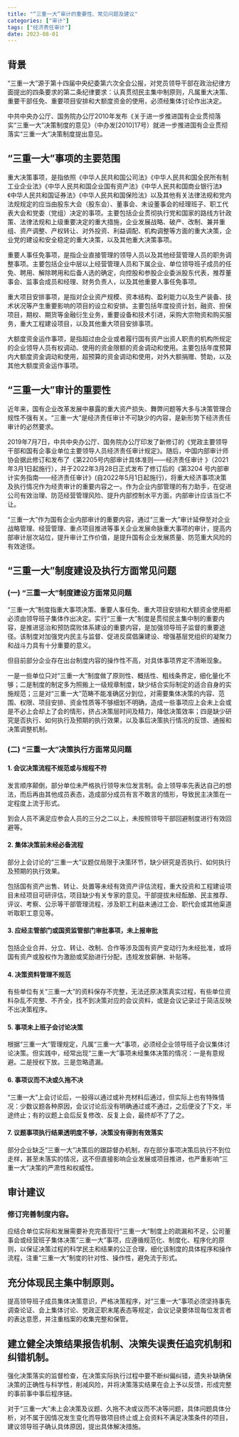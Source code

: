 ```yaml
---
title: "“三重一大”审计的重要性、常见问题及建议"
categories: ["审计"]
tags: ["经济责任审计"]
date: 2023-08-01
---
```

## 背景

“三重一大”源于第十四届中央纪委第六次全会公报，对党员领导干部在政治纪律方面提出的四条要求的第二条纪律要求：认真贯彻民主集中制原则，凡属重大决策、重要干部任免、重要项目安排和大额度资金的使用，必须经集体讨论作出决定。

中共中央办公厅、国务院办公厅2010年发布《关于进一步推进国有企业贯彻落实“三重一大”决策制度的意见》（中办发[2010]17号）就进一步推进国有企业贯彻落实“三重一大”决策制度提出意见。

## “三重一大”事项的主要范围

重大决策事项，是指依照《中华人民共和国公司法》《中华人民共和国全民所有制工业企业法》《中华人民共和国企业国有资产法》《中华人民共和国商业银行法》《中华人民共和国证券法》《中华人民共和国保险法》以及其他有关法律法规和党内法规规定的应当由股东大会（股东会）、董事会、未设董事会的经理班子、职工代表大会和党委（党组）决定的事项。主要包括企业贯彻执行党和国家的路线方针政策、法律法规和上级重要决定的重大措施，企业发展战略、破产、改制、兼并重组、资产调整、产权转让、对外投资、利益调配、机构调整等方面的重大决策，企业党的建设和安全稳定的重大决策，以及其他重大决策事项。

重要人事任免事项，是指企业直接管理的领导人员以及其他经营管理人员的职务调整事项。主要包括企业中层以上经营管理人员和下属企业、单位领导班子成员的任免、聘用、解除聘用和后备人选的确定，向控股和参股企业委派股东代表，推荐董事会、监事会成员和经理、财务负责人，以及其他重要人事任免事项。

重大项目安排事项，是指对企业资产规模、资本结构、盈利能力以及生产装备、技术状况等产生重要影响的项目的设立和安排。主要包括年度投资计划，融资、担保项目，期权、期货等金融衍生业务，重要设备和技术引进，采购大宗物资和购买服务，重大工程建设项目，以及其他重大项目安排事项。

大额度资金运作事项，是指超过由企业或者履行国有资产出资人职责的机构所规定的企业领导人员有权调动、使用的资金限额的资金调动和使用。主要包括年度预算内大额度资金调动和使用，超预算的资金调动和使用，对外大额捐赠、赞助，以及其他大额度资金运作事项。

## “三重一大”审计的重要性

近年来，国有企业改革发展中暴露的重大资产损失、舞弊问题等大多与决策管理合规性不强有关。“三重一大”是经济责任审计不可缺少的内容，是新形势下经济责任审计的必然要求。

2019年7月7日，中共中央办公厅、国务院办公厅印发了新修订的《党政主要领导干部和国有企事业单位主要领导人员经济责任审计规定》。随后，中国内部审计师协会据此修订和发布了《第2205号内部审计具体准则——经济责任审计 》（2021年3月1日起施行），并于2022年3月28日正式发布了修订后的《第3204 号内部审计实务指南——经济责任审计》(自2022年5月1日起施行)，将重大经济事项决策及执行情况作为经责审计的重要内容之一。作为企业内部管理的有力助手，在促进公司有效治理、防范经营管理风险、提升内部控制水平方面，内部审计应该当仁不让。

“三重一大”作为国有企业内部审计的重要内容，通过“三重一大”审计延伸至对企业战略管理、经营管理、重点项目推进等事关企业发展命脉重大事项的审计，提高内部审计层次站位，提升审计工作价值，是提升国有企业发展质量、防范重大风险的有效途径。

## “三重一大”制度建设及执行方面常见问题

### (一) “三重一大”制度建设方面常见问题

“三重一大”制度指重大事项决策、重要人事任免、重大项目安排和大额资金使用都必须由领导班子集体作出决定。实行“三重一大”制度是贯彻民主集中制的重要内容，是推进惩治和预防腐败体系建设的重要内容，是加强领导班子监督的重要途径。该制度对加强党内民主与监督、促进反腐倡廉建设、增强基层党组织的凝聚力和战斗力具有十分重要的意义。

但目前部分企业存在出台制度内容的操作性不高，对具体事项界定不清晰现象。

一是一些单位只对“三重一大”制度做了原则性、概括性、粗线条界定，细化量化不够；二是制度的制定多为照搬上一级规章制度，缺少结合实际制定的适合自身的实施规范；三是对“三重一大”范畴不能准确区分到位，对需要集体决策的内容、范围、权限、项目安排、资金性质等不够细划不明确，造成一些事项应上会未上会或是不必上会却上了会的情形，挤占决策层时间及精力，降低决策效率；四是缺少研究是否执行、如何执行及预期的执行效果，以及事后决策执行情况的反馈、通报和决策调整机制。

### (二) “三重一大”决策执行方面常见问题

#### 1. 会议决策流程不规范或与规程不符

发言顺序颠倒，部分单位未严格执行领导末位发言制。会上领导率先表达自己的想法，而后再由其他成员表态，造成部分成员有言不敢言的情形，导致民主决策在一定程度上流于形式。

到会人员不满足应参会人员的三分之二以上，未按照领导干部回避制度进行有效回避等。

#### 2. 集体决策前未经必备流程

部分上会讨论的“三重一大”议题仅局限于决策环节，缺少研究是否执行、如何执行及预期的执行效果。

包括国有资产出售、转让、处置等未经有效资产评估流程，重大投资和工程建设项目未经项目可研评估，项目缺少有关专家的意见。干部提拔未经酝酿、民主推荐、评议、考察、公示等干部管理流程，涉及职工利益未通过工会、职代会或其他渠道听取职工意见等。

#### 3. 应经主管部门或国资监管部门审批事项，未上报审批

包括企业合并、分立、转让、改制、合作等涉及国有资产变动行为未经批准，或将国有资产或股权作为激励或奖励进行分配，违规发放薪酬、补贴等。

#### 4. 决策资料管理不规范

有些单位有关“三重一大”的资料保存不完整，无法还原决策真实过程，有些单位资料杂乱不完整、不齐全，找不到决策对应的会议资料，或是会议记录过于简洁反映不出决策程序。

#### 5. 事项未上班子会讨论决策

根据“三重一大”管理规定，凡属“三重一大”事项，必须经企业领导班子会议集体讨论决策。但实践中，经常出现“三重一大”事项未经集体决策的情况：一是有意规避。二是授权下放。三是忽略遗漏。

#### 6. 事项议而不决或久拖不决

“三重一大”上会讨论后，一般得以通过或补充材料后通过，但实际上也有特殊情况：少数议题各种原因，会议讨论后没有明确通过或不通过，之后便没了下文，半途终止；有的议题上会后反复修改、反复上会，最终却不了了之。

#### 7. 议题事项执行结果透明度不够，决策没有得到有效落实

部分企业缺乏“三重一大”决策后的跟踪督办机制，存在部分事项决策后执行不到位走样，甚至未落实的情况，这不但直接影响企业发展或项目推进，也严重影响“三重一大”决策的严肃性和权威性。

## 审计建议

### 修订完善制度内容。
应结合单位实际和发展需要补充完善现行“三重一大”制度上的疏漏和不足，公司董事会或经营班子集体决策“三重一大”事项，应遵循规范化、制度化、程序化的原则，以保证决策过程的科学民主和结果的公正合理，细化该制度的具体程序和操作流程，注重“三重一大”制度的针对性、操作性，避免流于形式。

## 充分体现民主集中制原则。
提高领导班子成员集体决策意识，严格决策程序，对“三重一大”事项必须坚持事先调查论证、会上集体讨论、党政正职末尾表态等规定，会议记录要体现每位发言者的表达意愿，并注重档案的收集完整和保管。

## 建立健全决策结果报告机制、决策失误责任追究机制和纠错机制。
强化决策落实的监督检查，在决策实际执行过程中要不断纠偏纠错，遗失补缺确保决策的正确性与科学性，削减风险，并将决策落实结果在会上予以反馈，形成完整的事前事中事后程序链。

对于“三重一大”未上会决策及议题、久拖不决或议而不决等问题，具体问题具体分析，对不属于因情况发生变化而导致项目终止或上会资料不满足决策条件的项目，建议领导班子确认具体原因，提出具体解决措施。